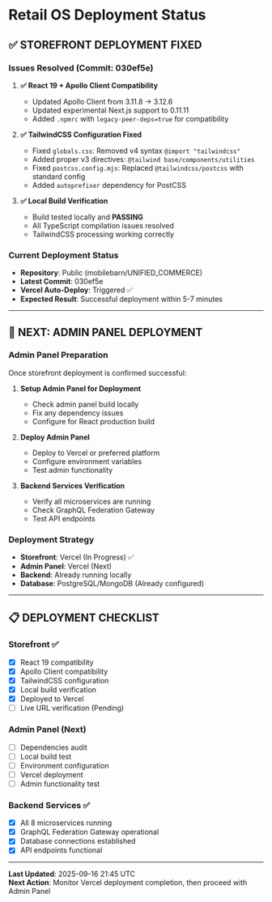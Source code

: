 # Retail OS Deployment Status

## ✅ **STOREFRONT DEPLOYMENT FIXED**

### Issues Resolved (Commit: 030ef5e)

1. **✅ React 19 + Apollo Client Compatibility**
   - Updated Apollo Client from 3.11.8 → 3.12.6  
   - Updated experimental Next.js support to 0.11.11
   - Added `.npmrc` with `legacy-peer-deps=true` for compatibility

2. **✅ TailwindCSS Configuration Fixed**
   - Fixed `globals.css`: Removed v4 syntax `@import "tailwindcss"`
   - Added proper v3 directives: `@tailwind base/components/utilities`
   - Fixed `postcss.config.mjs`: Replaced `@tailwindcss/postcss` with standard config
   - Added `autoprefixer` dependency for PostCSS

3. **✅ Local Build Verification**
   - Build tested locally and **PASSING**
   - All TypeScript compilation issues resolved
   - TailwindCSS processing working correctly

### Current Deployment Status
- **Repository**: Public (mobilebarn/UNIFIED_COMMERCE)
- **Latest Commit**: 030ef5e 
- **Vercel Auto-Deploy**: Triggered ✅
- **Expected Result**: Successful deployment within 5-7 minutes

---

## 🚀 **NEXT: ADMIN PANEL DEPLOYMENT**

### Admin Panel Preparation
Once storefront deployment is confirmed successful:

1. **Setup Admin Panel for Deployment**
   - Check admin panel build locally
   - Fix any dependency issues  
   - Configure for React production build

2. **Deploy Admin Panel**
   - Deploy to Vercel or preferred platform
   - Configure environment variables
   - Test admin functionality

3. **Backend Services Verification**
   - Verify all microservices are running
   - Check GraphQL Federation Gateway
   - Test API endpoints

### Deployment Strategy
- **Storefront**: Vercel (In Progress) ✅
- **Admin Panel**: Vercel (Next)
- **Backend**: Already running locally
- **Database**: PostgreSQL/MongoDB (Already configured)

---

## 📋 **DEPLOYMENT CHECKLIST**

### Storefront ✅
- [x] React 19 compatibility
- [x] Apollo Client compatibility  
- [x] TailwindCSS configuration
- [x] Local build verification
- [x] Deployed to Vercel
- [ ] Live URL verification (Pending)

### Admin Panel (Next)
- [ ] Dependencies audit
- [ ] Local build test
- [ ] Environment configuration
- [ ] Vercel deployment
- [ ] Admin functionality test

### Backend Services ✅ 
- [x] All 8 microservices running
- [x] GraphQL Federation Gateway operational
- [x] Database connections established
- [x] API endpoints functional

---

**Last Updated**: 2025-09-16 21:45 UTC  
**Next Action**: Monitor Vercel deployment completion, then proceed with Admin Panel